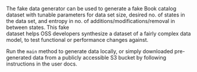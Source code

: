 The fake data generator can be used to generate a fake Book catalog dataset with tunable parameters for data set size, 
desired no. of states in the data set, and entropy in no. of additions/modifications/removal in between states. This fake  
dataset helps OSS developers synthesize a dataset of a fairly complex data model, to test functional or performance changes
against. 

Run the `main` method to generate data locally, or simply downloaded pre-generated data from a publicly accessible S3 bucket 
by following instructions in the user docs. 

